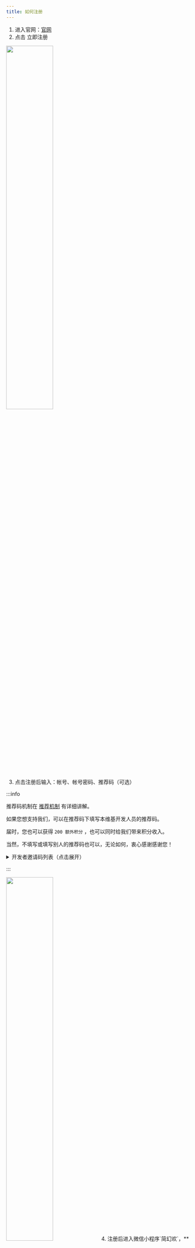 ```yaml
---
title: 如何注册
---
```

 
1. 进入官网：[官网](https://simpfun.cn)    
2. 点击 立即注册  

<img src="/img/pages/Register-1.png" width="50%" />

3. 点击注册后输入：帐号、帐号密码、推荐码（可选）  

:::info

推荐码机制在 [推荐机制](/docs/sfe4/recommend) 有详细讲解。

如果您想支持我们，可以在推荐码下填写本维基开发人员的推荐码。

届时，您也可以获得 `200 额外积分` ，也可以同时给我们带来积分收入。  

当然，不填写或填写别人的推荐码也可以，无论如何，衷心感谢感谢您！

<details>
  <summary>
    开发者邀请码列表（点击展开）
  </summary>

  - 曾小皮-ZengXiaoPi `1300270` `网页搭建，JE教程和大多数教程`
  - ~~不能干的~~能干辉 `1300361` `你做了什么来着`
  - ~~sfe老用户~~剑舜 `1301726` `手机SFTP教程`
  - ~~群里指点江山的~~Twelve_eight `1301180` `server.properties教程`
  - ideafox `1302636` `rw-hps教程`
  - ~~笨蛋~~`1332029` `添加了寻找插件的站点`
  
</details>

:::

<img src="/img/pages/Register-2.png" width="50%" />
4. 注册后进入微信小程序`简幻欢`，**准确无误地**输入您的微信号，然后**支付一元**即可绑定微信。绑定后，您就可以使用简幻欢的服务了。  
<img src="/img/pages/Register-3.png" width="50%" />
